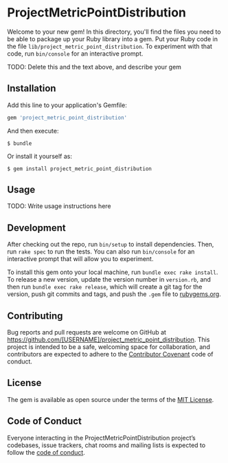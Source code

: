 # ProjectMetricPointDistribution

Welcome to your new gem! In this directory, you'll find the files you need to be able to package up your Ruby library into a gem. Put your Ruby code in the file `lib/project_metric_point_distribution`. To experiment with that code, run `bin/console` for an interactive prompt.

TODO: Delete this and the text above, and describe your gem

## Installation

Add this line to your application's Gemfile:

```ruby
gem 'project_metric_point_distribution'
```

And then execute:

    $ bundle

Or install it yourself as:

    $ gem install project_metric_point_distribution

## Usage

TODO: Write usage instructions here

## Development

After checking out the repo, run `bin/setup` to install dependencies. Then, run `rake spec` to run the tests. You can also run `bin/console` for an interactive prompt that will allow you to experiment.

To install this gem onto your local machine, run `bundle exec rake install`. To release a new version, update the version number in `version.rb`, and then run `bundle exec rake release`, which will create a git tag for the version, push git commits and tags, and push the `.gem` file to [rubygems.org](https://rubygems.org).

## Contributing

Bug reports and pull requests are welcome on GitHub at https://github.com/[USERNAME]/project_metric_point_distribution. This project is intended to be a safe, welcoming space for collaboration, and contributors are expected to adhere to the [Contributor Covenant](http://contributor-covenant.org) code of conduct.

## License

The gem is available as open source under the terms of the [MIT License](http://opensource.org/licenses/MIT).

## Code of Conduct

Everyone interacting in the ProjectMetricPointDistribution project’s codebases, issue trackers, chat rooms and mailing lists is expected to follow the [code of conduct](https://github.com/[USERNAME]/project_metric_point_distribution/blob/master/CODE_OF_CONDUCT.md).
